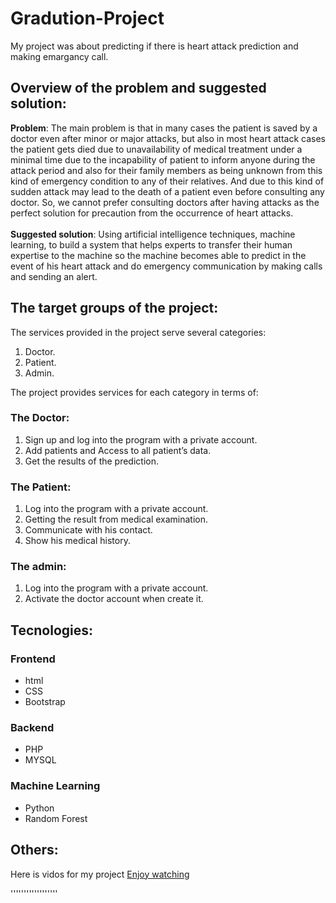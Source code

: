 # Gradution-Project
<p>My project was about predicting if there is heart attack prediction and making emargancy call.</p>

<h2>Overview of the problem and suggested solution:</h2>
<p>
<b>Problem</b>: The main problem is that in many cases the patient is saved by a doctor even after minor or major attacks, but also in most heart attack cases the patient gets died due to unavailability of medical treatment under a minimal time due to the incapability of patient to inform anyone during the attack period and also for their family members as being unknown from this kind of emergency condition to any of their relatives. And due to this kind of sudden attack may lead to the death of a patient even before consulting any doctor. So, we cannot prefer consulting doctors after having attacks as the perfect solution for precaution from the occurrence of heart attacks.<br><br>
<b>Suggested solution</b>: Using artificial intelligence techniques, machine learning, to build a system that helps experts to transfer their human expertise to the machine so the machine becomes able to predict in the event of his heart attack and do emergency communication by making calls and sending an alert.
</p>

<h2>The target groups of the project:</h2>
<p>The services provided in the project serve several categories:</p>
<ol>
  <li>Doctor.</li>
   <li>Patient.</li>
   <li>Admin.</li>
</ol>	
<p>The project provides services for each category in terms of:</p>

<h3>The Doctor:</h3>

<ol>
  <li>Sign up and log into the program with a private account. </li>
    <li>Add patients and Access to all patient’s data.</li>
    <li>Get the results of the prediction.</li>
</ol>
<h3>The Patient:</h3>
    <ol>
        <li>Log into the program with a private account.</li>
        <li>Getting the result from medical examination.</li>
        <li>Communicate with his contact.</li>
        <li>Show his medical history.</li>
    </ol>
<h3>The admin:</h3>
<ol>
    <li>Log into the program with a private account.</li>
    <li>Activate the doctor account when create it.</li>
</ol>

<h2>Tecnologies:</h2>
<h3>Frontend</h3>
<ul>
<li>html</li>
<li>CSS</li>
<li>Bootstrap</li>
</ul>
 
<h3>Backend</h3>
<ul>
<li>PHP</li>
<li>MYSQL</li>
</ul>
<h3>Machine Learning</h3>
<ul>
<li>Python</li>
<li>Random Forest</li>
</ul>
 <h2>Others:</h2>
 <p>Here is vidos for my project <a href="https://drive.google.com/drive/folders/1i3HcGIclghFZ_q0OSSo0iBiNBZdxhoei?usp=sharing">Enjoy watching</a></p>
''''''''''''''''''
